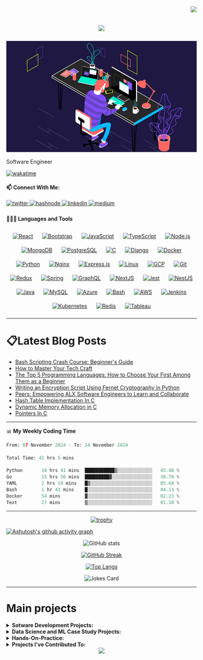 <img align="right" src="https://visitor-badge.laobi.icu/badge?page_id=Ayobami6.Ayobami6">

<h1 align="center">
  <a href="https://git.io/typing-svg">
    <img src="https://readme-typing-svg.herokuapp.com/?lines=Hello,+There!+👋;This+is+Ayobami+Alaran...;Nice+to+meet+you!&center=true&size=27">
  </a>
</h1>

![News24](news24.gif)

Software Engineer

[![wakatime](https://wakatime.com/badge/user/4b8526df-fc57-4639-b60f-16ff55472497.svg)](https://wakatime.com/@4b8526df-fc57-4639-b60f-16ff55472497)

#### 📫 Connect With Me:

<div align="left">
<a href="https://twitter.com/ayobamialaran" target="_blank">
<img src=https://img.shields.io/badge/twitter-%2300acee.svg?&style=for-the-badge&logo=twitter&logoColor=white alt=twitter style="margin-bottom: 5px;" />
</a>
<a href="https://hashnode.com/@Ayobami6" target="_blank">
<img src=https://img.shields.io/badge/hashnode-%232962FF.svg?&style=for-the-badge&logo=hashnode&logoColor=white alt=hashnode style="margin-bottom: 5px;" />
</a>
<a href="https://linkedin.com/in/ayobami-alaran" target="_blank">
<img src=https://img.shields.io/badge/linkedin-%231E77B5.svg?&style=for-the-badge&logo=linkedin&logoColor=white alt=linkedin style="margin-bottom: 5px;" />
</a>
<a href="https://medium.com/@ayobamidele006" target="_blank">
<img src=https://img.shields.io/badge/medium-%23292929.svg?&style=for-the-badge&logo=medium&logoColor=white alt=medium style="margin-bottom: 5px;" />
</a>  
</div>  

#### 👨🏻‍💻 Languages and Tools <br />

<div align="center">  
<a href="https://reactjs.org/" target="_blank"><img style="margin: 10px" src="https://profilinator.rishav.dev/skills-assets/react-original-wordmark.svg" alt="React" height="50" /></a>  
<a href="https://getbootstrap.com/docs/3.4/javascript/" target="_blank"><img style="margin: 10px" src="https://profilinator.rishav.dev/skills-assets/bootstrap-plain.svg" alt="Bootstrap" height="50" /></a>  
<a href="https://www.javascript.com/" target="_blank"><img style="margin: 10px" src="https://profilinator.rishav.dev/skills-assets/javascript-original.svg" alt="JavaScript" height="50" /></a>  
<a href="https://www.typescriptlang.org/" target="_blank"><img style="margin: 10px" src="https://profilinator.rishav.dev/skills-assets/typescript-original.svg" alt="TypeScript" height="50" /></a>  
<a href="https://nodejs.org/" target="_blank"><img style="margin: 10px" src="https://profilinator.rishav.dev/skills-assets/nodejs-original-wordmark.svg" alt="Node.js" height="50" /></a>  
<a href="https://www.mongodb.com/" target="_blank"><img style="margin: 10px" src="https://profilinator.rishav.dev/skills-assets/mongodb-original-wordmark.svg" alt="MongoDB" height="50" /></a>  
<a href="https://www.postgresql.org/" target="_blank"><img style="margin: 10px" src="https://profilinator.rishav.dev/skills-assets/postgresql-original-wordmark.svg" alt="PostgreSQL" height="50" /></a>  
<a href="https://www.cprogramming.com/" target="_blank"><img style="margin: 10px" src="https://profilinator.rishav.dev/skills-assets/c-original.svg" alt="C" height="50" /></a>  
<a href="https://www.djangoproject.com/" target="_blank"><img style="margin: 10px" src="https://profilinator.rishav.dev/skills-assets/django-original.svg" alt="Django" height="50" /></a>  
<a href="https://www.docker.com/" target="_blank"><img style="margin: 10px" src="https://profilinator.rishav.dev/skills-assets/docker-original-wordmark.svg" alt="Docker" height="50" /></a>  
<a href="https://www.python.org/" target="_blank"><img style="margin: 10px" src="https://profilinator.rishav.dev/skills-assets/python-original.svg" alt="Python" height="50" /></a>  
<a href="https://www.nginx.com/" target="_blank"><img style="margin: 10px" src="https://profilinator.rishav.dev/skills-assets/nginx-original.svg" alt="Nginx" height="50" /></a>  
<a href="https://expressjs.com/" target="_blank"><img style="margin: 10px" src="https://profilinator.rishav.dev/skills-assets/express-original-wordmark.svg" alt="Express.js" height="50" /></a>  
<a href="https://www.linux.org/" target="_blank"><img style="margin: 10px" src="https://profilinator.rishav.dev/skills-assets/linux-original.svg" alt="Linux" height="50" /></a>  
<a href="https://cloud.google.com/" target="_blank"><img style="margin: 10px" src="https://profilinator.rishav.dev/skills-assets/google_cloud-icon.svg" alt="GCP" height="50" /></a>  
<a href="https://github.com/" target="_blank"><img style="margin: 10px" src="https://profilinator.rishav.dev/skills-assets/git-scm-icon.svg" alt="Git" height="50" /></a>  
<a href="https://redux.js.org/" target="_blank"><img style="margin: 10px" src="https://profilinator.rishav.dev/skills-assets/redux-original.svg" alt="Redux" height="50" /></a>  
<a href="https://docs.spring.io/spring-framework/docs/3.0.x/reference/expressions.html#:~:text=The%20Spring%20Expression%20Language%20(SpEL,and%20basic%20string%20templating%20functionality." target="_blank"><img style="margin: 10px" src="https://profilinator.rishav.dev/skills-assets/springio-icon.svg" alt="Spring" height="50" /></a>  
<a href="https://graphql.org/" target="_blank"><img style="margin: 10px" src="https://profilinator.rishav.dev/skills-assets/graphql.png" alt="GraphQL" height="50" /></a>  
<a href="https://nextjs.org/" target="_blank"><img style="margin: 10px" src="https://profilinator.rishav.dev/skills-assets/nextjs.png" alt="NextJS" height="50" /></a>  
<a href="https://www.jestjs.io/" target="_blank"><img style="margin: 10px" src="https://profilinator.rishav.dev/skills-assets/jest.svg" alt="Jest" height="50" /></a>  
<a href="https://nestjs.com/" target="_blank"><img style="margin: 10px" src="https://profilinator.rishav.dev/skills-assets/nestjs.svg" alt="NestJS" height="50" /></a>  
<a href="https://www.java.com/" target="_blank"><img style="margin: 10px" src="https://profilinator.rishav.dev/skills-assets/java-original-wordmark.svg" alt="Java" height="50" /></a>  
<a href="https://www.mysql.com/" target="_blank"><img style="margin: 10px" src="https://profilinator.rishav.dev/skills-assets/mysql-original-wordmark.svg" alt="MySQL" height="50" /></a>  
<a href="https://azure.microsoft.com/en-in/" target="_blank"><img style="margin: 10px" src="https://profilinator.rishav.dev/skills-assets/microsoft_azure-icon.svg" alt="Azure" height="50" /></a>  
<a href="https://www.gnu.org/software/bash/" target="_blank"><img style="margin: 10px" src="https://profilinator.rishav.dev/skills-assets/gnu_bash-icon.svg" alt="Bash" height="50" /></a>  
<a href="https://aws.amazon.com/" target="_blank"><img style="margin: 10px" src="https://profilinator.rishav.dev/skills-assets/amazonwebservices-original-wordmark.svg" alt="AWS" height="50" /></a>  
<a href="https://www.jenkins.io/" target="_blank"><img style="margin: 10px" src="https://profilinator.rishav.dev/skills-assets/jenkins-icon.svg" alt="Jenkins" height="50" /></a>  
<a href="https://kubernetes.io/" target="_blank"><img style="margin: 10px" src="https://profilinator.rishav.dev/skills-assets/kubernetes-icon.svg" alt="Kubernetes" height="50" /></a>  
<a href="https://redis.io/" target="_blank"><img style="margin: 10px" src="https://profilinator.rishav.dev/skills-assets/redis-original-wordmark.svg" alt="Redis" height="50" /></a>  
<a href="https://www.tableau.com/" target="_blank"><img style="margin: 10px" src="https://profilinator.rishav.dev/skills-assets/tableau.svg" alt="Tableau" height="50" /></a>  
</div>

-------
# 📋Latest Blog Posts
<!-- BLOGPOST:START -->
- [Bash Scripting Crash Course: Beginner&#39;s Guide](https://aythedataguy.hashnode.dev/bash-scripting-crash-course-beginners-guide)
- [How to Master Your Tech Craft](https://aythedataguy.hashnode.dev/how-to-master-your-tech-craft)
- [The Top 5 Programming Languages: How to Choose Your First Among Them as a Beginner](https://aythedataguy.hashnode.dev/the-top-5-programming-languages-how-to-choose-your-first-among-them-as-a-beginner)
- [Writing an Encryption Script Using Fernet Cryptography in Python](https://aythedataguy.hashnode.dev/writing-an-encryption-script-using-fernet-cryptography-in-python)
- [Peers: Empowering ALX Software Engineers to Learn and Collaborate](https://aythedataguy.hashnode.dev/peers-empowering-alx-software-engineers-to-learn-and-collaborate-6e0c1efaca0f)
- [Hash Table Implementation In C](https://aythedataguy.hashnode.dev/hash-table-implementation-in-c)
- [Dynamic Memory Allocation in C](https://aythedataguy.hashnode.dev/dynamic-memory-allocation-in-c-4652108f3edb)
- [Pointers In C](https://aythedataguy.hashnode.dev/pointers-in-c-94ccbf544a79)
<!-- BLOGPOST:END -->
-------

📊 **My Weekly Coding Time**
<!--START_SECTION:waka-->

```python
From: 07 November 2024 - To: 14 November 2024

Total Time: 41 hrs 5 mins

Python       18 hrs 41 mins  ███████████▒░░░░░░░░░░░░░   45.48 %
Go           15 hrs 56 mins  █████████▓░░░░░░░░░░░░░░░   38.78 %
YAML         2 hrs 19 mins   █▒░░░░░░░░░░░░░░░░░░░░░░░   05.68 %
Bash         1 hr 41 mins    █░░░░░░░░░░░░░░░░░░░░░░░░   04.13 %
Docker       54 mins         ▓░░░░░░░░░░░░░░░░░░░░░░░░   02.23 %
Text         27 mins         ▒░░░░░░░░░░░░░░░░░░░░░░░░   01.10 %
```

<!--END_SECTION:waka-->


-------
<div align="center">

[![trophy](https://github-profile-trophy.vercel.app/?username=Ayobami6&theme=juicyfresh)](https://github.com/ryo-ma/github-profile-trophy)
  
</div>


[![Ashutosh's github activity graph](https://github-readme-activity-graph.vercel.app/graph?username=ayobami6&bg_color=131112&color=edcf07&line=cf1794&point=a2ecc9&area=true&hide_border=true)](https://github.com/ashutosh00710/github-readme-activity-graph)

<div align="center">

![GitHub stats](https://github-readme-stats-plum-two.vercel.app/api?username=Ayobami6&show_icons=true&count_private=true&theme=radical)

[![GitHub Streak](https://streak-stats.demolab.com/?user=Ayobami6&theme=radical)](https://git.io/streak-stats)

[![Top Langs](https://github-readme-stats-plum-two.vercel.app/api/top-langs/?username=Ayobami6&theme=radical&langs_count=8&layout=compact&hide_border=true&bg_color=1F222E&title_color=F85D7F&icon_color=F8D866&hide=Jupyter%20Notebook,HTML)](https://github.com/anuraghazra/github-readme-stats)
  
![Jokes Card](https://readme-jokes.vercel.app/api?hideBorder&theme=radical)

</div>


 -------
# Main projects


<details>
<summary>
  <strong>Sotware Development Projects:</strong>
</summary>
  
<p align="left">
  <a href="https://github.com/Ayobami6/pickitup"><img width="350" src="https://github-readme-stats-plum-two.vercel.app/api/pin/?username=Ayobami6&repo=pickitup&theme=react&bg_color=1F222E&title_color=F85D7F&icon_color=F8D866&hide_border=true&show_icons=false" alt="sparky"></a>
  <a href="https://github.com/Ayobami6/pickitup_v2"><img width="350" src="https://github-readme-stats-plum-two.vercel.app/api/pin/?username=Ayobami6&repo=pickitup_v2&theme=react&bg_color=1F222E&title_color=F85D7F&icon_color=F8D866&hide_border=true&show_icons=false" alt="sparky-frontend"></a>
  <a href="https://github.com/Ayobami6/sparky"><img width="350" src="https://github-readme-stats-plum-two.vercel.app/api/pin/?username=Ayobami6&repo=sparky&theme=react&bg_color=1F222E&title_color=F85D7F&icon_color=F8D866&hide_border=true&show_icons=false" alt="sparky"></a>
  <a href="https://github.com/Ayobami6/sparky-frontend"><img width="350" src="https://github-readme-stats-plum-two.vercel.app/api/pin/?username=Ayobami6&repo=sparky-frontend&theme=react&bg_color=1F222E&title_color=F85D7F&icon_color=F8D866&hide_border=true&show_icons=false" alt="sparky-frontend"></a>
  
  <a href="https://github.com/Ayobami6/sparky_utils"><img width="350" src="https://github-readme-stats-plum-two.vercel.app/api/pin/?username=Ayobami6&repo=sparky_utils&theme=react&bg_color=1F222E&title_color=F85D7F&icon_color=F8D866&hide_border=true&show_icons=false" alt="sparky_utils"></a>
  <a href="https://github.com/Ayobami6/portfolio_api"><img width="350" src="https://github-readme-stats-plum-two.vercel.app/api/pin/?username=Ayobami6&repo=portfolio_api&theme=react&bg_color=1F222E&title_color=F85D7F&icon_color=F8D866&hide_border=true&show_icons=false" alt="simple-shell"></a>
  <a href="https://github.com/Ayobami6/MeetDevs"><img width="350" src="https://github-readme-stats-plum-two.vercel.app/api/pin/?username=Ayobami6&repo=MeetDevs&theme=react&bg_color=1F222E&title_color=F85D7F&icon_color=F8D866&hide_border=true&show_icons=false" alt="simple-shell"></a>
  <a href="https://github.com/Ayobami6/simple-shell"><img width="350" src="https://github-readme-stats-plum-two.vercel.app/api/pin/?username=Ayobami6&repo=simple-shell&theme=react&bg_color=1F222E&title_color=F85D7F&icon_color=F8D866&hide_border=true&show_icons=false" alt="simple-shell"></a>
  <a href="https://github.com/Ayobami6/Peersonline"><img width="350" src="https://github-readme-stats-plum-two.vercel.app/api/pin/?username=Ayobami6&repo=Peersonline&theme=react&bg_color=1F222E&title_color=F85D7F&icon_color=F8D866&hide_border=true&show_icons=false" alt="Peersonline"></a>
  <a href="https://github.com/Ayobami6/monty"><img width="350" src="https://github-readme-stats-plum-two.vercel.app/api/pin/?username=Ayobami6&repo=monty&theme=react&bg_color=1F222E&title_color=F85D7F&icon_color=F8D866&hide_border=true&show_icons=false" alt="monty"></a>
  <a href="https://github.com/Ayobami6/AirBnB_clone"><img width="350" src="https://github-readme-stats-plum-two.vercel.app/api/pin/?username=Ayobami6&repo=AirBnB_clone&theme=react&bg_color=1F222E&title_color=F85D7F&icon_color=F8D866&hide_border=true&show_icons=false" alt="AirBnB_clone"></a>
  <a href="https://github.com/Ayobami6/AirBnB_clone_v2"><img width="350" src="https://github-readme-stats-plum-two.vercel.app/api/pin/?username=Ayobami6&repo=AirBnB_clone_v2&theme=react&bg_color=1F222E&title_color=F85D7F&icon_color=F8D866&hide_border=true&show_icons=false" alt="AirBnB_clone_v2"></a>
  <a href="https://github.com/Ayobami6/AirBnB_clone_v3"><img width="350" src="https://github-readme-stats-plum-two.vercel.app/api/pin/?username=Ayobami6&repo=AirBnB_clone_v3&theme=react&bg_color=1F222E&title_color=F85D7F&icon_color=F8D866&hide_border=true&show_icons=false" alt="AirBnB_clone_v3"></a>
  <a href="https://github.com/Ayobami6/AirBnB_clone_v4"><img width="350" src="https://github-readme-stats-plum-two.vercel.app/api/pin/?username=Ayobami6&repo=AirBnB_clone_v4&theme=react&bg_color=1F222E&title_color=F85D7F&icon_color=F8D866&hide_border=true&show_icons=false" alt="AirBnB_clone_v4"></a>
  <a href="https://github.com/Ayobami6/binary_trees"><img width="350" src="https://github-readme-stats-plum-two.vercel.app/api/pin/?username=Ayobami6&repo=binary_trees&theme=react&bg_color=1F222E&title_color=F85D7F&icon_color=F8D866&hide_border=true&show_icons=false" alt="binary_trees"></a>
  <a href="https://github.com/Ayobami6/Peers_Conway-GOL"><img width="350" src="https://github-readme-stats-plum-two.vercel.app/api/pin/?username=Ayobami6&repo=Peers_Conway-GOL&theme=react&bg_color=1F222E&title_color=F85D7F&icon_color=F8D866&hide_border=true&show_icons=false" alt="Peers_Conway-GOL"></a>
</p> 
</details>

<details>
<summary>
  <strong> Data Science and ML Case Study Projects: </strong>
</summary>
<p align="left">
<a href="https://github.com/Ayobami6/Youtube-Analysis"><img width="350" src="https://github-readme-stats-plum-two.vercel.app/api/pin/?username=Ayobami6&repo=Youtube-Analysis&theme=react&bg_color=1F222E&title_color=F85D7F&icon_color=F8D866&hide_border=true&show_icons=false" alt="Data-Science-Youtube-Analysis"></a>
  <a href="https://github.com/Ayobami6/Tweet-Data-Analysis"><img width="350" src="https://github-readme-stats-plum-two.vercel.app/api/pin/?username=Ayobami6&repo=Tweet-Data-Analysis&theme=react&bg_color=1F222E&title_color=F85D7F&icon_color=F8D866&hide_border=true&show_icons=false" alt="Tweet-Data-Analysis"></a>
    <a href="https://github.com/Ayobami6/Communicating_Findings_With_Viz"><img width="350" src="https://github-readme-stats-plum-two.vercel.app/api/pin/?username=Ayobami6&repo=Communicating_Findings_With_Viz&theme=react&bg_color=1F222E&title_color=F85D7F&icon_color=F8D866&hide_border=true&show_icons=false" alt="Communicating_Findings_With_Viz"></a>
  <a href="https://github.com/Ayobami6/ProjectCollaboration.github.io"><img width="350" src="https://github-readme-stats-plum-two.vercel.app/api/pin/?username=Ayobami6&repo=ProjectCollaboration.github.io&hide_border=true&bg_color=1F222E&title_color=F85D7F&icon_color=F8D866&theme=react&show_icons=false" alt="ProjectCollaboration.github.io"></a>
  <a href="https://github.com/Ayobami6/Data_Detective"><img width="350" src="https://github-readme-stats-plum-two.vercel.app/api/pin/?username=Ayobami6&repo=Data_Detective&theme=react&bg_color=1F222E&title_color=F85D7F&icon_color=F8D866&hide_border=true&show_icons=false" alt="Data_Detective"></a>
  <a href="https://github.com/Ayobami6/Exploratory-Data-Analysis-in-Finance"><img width="350" src="https://github-readme-stats-plum-two.vercel.app/api/pin/?username=Ayobami6&repo=Exploratory-Data-Analysis-in-Finance&theme=react&bg_color=1F222E&title_color=F85D7F&icon_color=F8D866&hide_border=true&show_icons=false" alt="Exploratory-Data-Analysis-in-Finance"></a>
</p>
  </details>
  
<details>
<summary>
<strong>Hands-On-Practice:</strong>
</summary>
<p align="left">
  <a href="https://github.com/Ayobami6/Hands-On-Practice"><img width="350" src="https://github-readme-stats-plum-two.vercel.app/api/pin/?username=Ayobami6&repo=Hands-On-Practice&theme=react&bg_color=1F222E&title_color=F85D7F&icon_color=F8D866&hide_border=true&show_icons=false" alt="Hands-On-Practice"></a>
  <a href="https://github.com/Ayobami6/alx-low_level_programming"><img width="350" src="https://github-readme-stats-plum-two.vercel.app/api/pin/?username=Ayobami6&repo=alx-low_level_programming&theme=react&bg_color=1F222E&title_color=F85D7F&icon_color=F8D866&hide_border=true&show_icons=false" alt="alx-low_level_programming"></a>
  <a href="https://github.com/Ayobami6/alx-higher_level_programming"><img width="350" src="https://github-readme-stats-plum-two.vercel.app/api/pin/?username=Ayobami6&repo=alx-higher_level_programming&theme=react&bg_color=1F222E&title_color=F85D7F&icon_color=F8D866&hide_border=true&show_icons=false" alt="alx-higher_level_programming"></a>
  <a href="https://github.com/Ayobami6/alx-system_engineering-devops"><img width="350" src="https://github-readme-stats-plum-two.vercel.app/api/pin/?username=Ayobami6&repo=alx-system_engineering-devops&theme=react&bg_color=1F222E&title_color=F85D7F&icon_color=F8D866&hide_border=true&show_icons=false" alt="alx-system_engineering-devops"></a>
  <a href="https://github.com/Ayobami6/CS50"><img width="350" src="https://github-readme-stats-plum-two.vercel.app/api/pin/?username=Ayobami6&repo=CS50&theme=react&bg_color=1F222E&title_color=F85D7F&icon_color=F8D866&hide_border=true&show_icons=false" alt="CS50"></a>
  <a href="https://github.com/Ayobami6/learn_python"><img width="350" src="https://github-readme-stats-plum-two.vercel.app/api/pin/?username=Ayobami6&repo=learn_python&theme=react&bg_color=1F222E&title_color=F85D7F&icon_color=F8D866&hide_border=true&show_icons=false" alt="learn_python"></a>
</p>
  </details>

<details>
<summary>
<strong>Projects I've Contributed To:</strong>
</summary>
<p align="left">
<a href="https://github.com/LOVE-DOCTOR/MultiTrain"><img width="350" src="https://github-readme-stats-plum-two.vercel.app/api/pin/?username=LOVE-DOCTOR&repo=MultiTrain&theme=react&bg_color=1F222E&title_color=F85D7F&icon_color=F8D866&hide_border=true&show_icons=false" alt="MultiTrain"></a>
<a href="https://github.com/bregman-arie/devops-exercises"><img width="350" src="https://github-readme-stats-plum-two.vercel.app/api/pin/?username=bregman-arie&repo=devops-exercises&theme=react&bg_color=1F222E&title_color=F85D7F&icon_color=F8D866&hide_border=true&show_icons=false" alt="devops-exercises"></a>
 <a href="https://github.com/NUCCASJNR/AirBnB_clone"><img width="350" src="https://github-readme-stats-plum-two.vercel.app/api/pin/?username=NUCCASJNR&repo=AirBnB_clone&theme=react&bg_color=1F222E&title_color=F85D7F&icon_color=F8D866&hide_border=true&show_icons=false" alt="AirBnB_clone"></a>
 <a href="https://github.com/Budabos/sorting_algorithms"><img width="350" src="https://github-readme-stats-plum-two.vercel.app/api/pin/?username=Budabos&repo=sorting_algorithms&theme=react&bg_color=1F222E&title_color=F85D7F&icon_color=F8D866&hide_border=true&show_icons=false" alt="sorting_algorithms"></a>
  <a href="https://github.com/mindsdb/mindsdb"><img width="350" src="https://github-readme-stats-plum-two.vercel.app/api/pin/?username=mindsdb&repo=mindsdb&theme=react&bg_color=1F222E&title_color=F85D7F&icon_color=F8D866&hide_border=true&show_icons=false" alt="mindsdb"></a>
</p>
 </details>



<div align="center"><img src="https://spotify-github-profile.vercel.app/api/view?uid=31ho2xjpfdxbdibf34brjmp67lru&cover_image=true&theme=default&show_offline=false&bar_color_cover=true" /></div>


